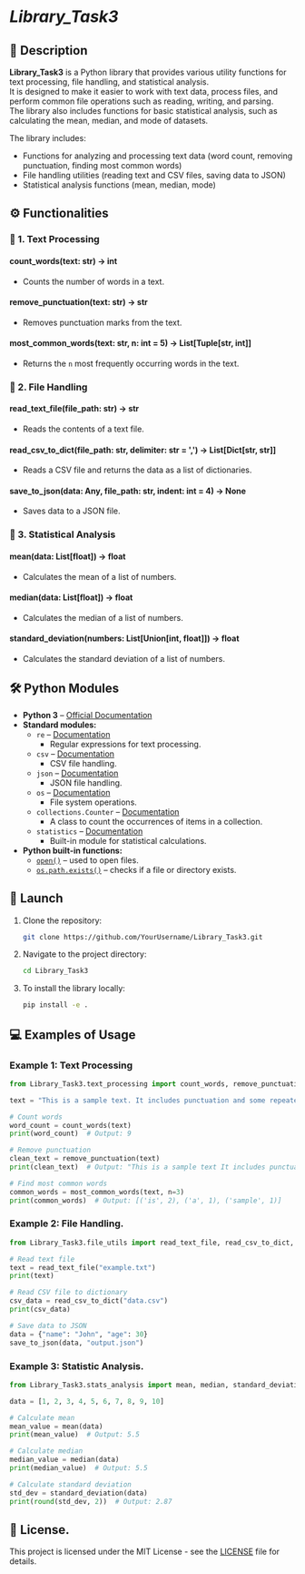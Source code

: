 # *Library_Task3*

## 📌 Description
**Library_Task3** is a Python library that provides various utility functions for text processing, file handling, and statistical analysis.  
It is designed to make it easier to work with text data, process files, and perform common file operations such as reading, writing, and parsing.  
The library also includes functions for basic statistical analysis, such as calculating the mean, median, and mode of datasets.

The library includes:
- Functions for analyzing and processing text data (word count, removing punctuation, finding most common words)
- File handling utilities (reading text and CSV files, saving data to JSON)
- Statistical analysis functions (mean, median, mode)

## ⚙ Functionalities

### 🔹 1. **Text Processing**

#### **count_words(text: str) -> int**
- Counts the number of words in a text.
  
#### **remove_punctuation(text: str) -> str**
- Removes punctuation marks from the text.

#### **most_common_words(text: str, n: int = 5) -> List[Tuple[str, int]]**
- Returns the `n` most frequently occurring words in the text.

### 🔹 2. **File Handling**

#### **read_text_file(file_path: str) -> str**
- Reads the contents of a text file.
  
#### **read_csv_to_dict(file_path: str, delimiter: str = ',') -> List[Dict[str, str]]**
- Reads a CSV file and returns the data as a list of dictionaries.

#### **save_to_json(data: Any, file_path: str, indent: int = 4) -> None**
- Saves data to a JSON file.

### 🔹 3. **Statistical Analysis**

#### **mean(data: List[float]) -> float**
- Calculates the mean of a list of numbers.

#### **median(data: List[float]) -> float**
- Calculates the median of a list of numbers.

#### **standard_deviation(numbers: List[Union[int, float]]) -> float**
- Calculates the standard deviation of a list of numbers.

## 🛠 Python Modules
- **Python 3** – [Official Documentation](https://docs.python.org/3/)
- **Standard modules:**
  - `re` – [Documentation](https://docs.python.org/3/library/re.html)
    - Regular expressions for text processing.
  - `csv` – [Documentation](https://docs.python.org/3/library/csv.html)
    - CSV file handling.
  - `json` – [Documentation](https://docs.python.org/3/library/json.html)
    - JSON file handling.
  - `os` – [Documentation](https://docs.python.org/3/library/os.html)
    - File system operations.
  - `collections.Counter` – [Documentation](https://docs.python.org/3/library/collections.html#collections.Counter)
    - A class to count the occurrences of items in a collection.
  - `statistics` – [Documentation](https://docs.python.org/3/library/statistics.html)
    - Built-in module for statistical calculations.
- **Python built-in functions:**
  - [`open()`](https://docs.python.org/3/library/functions.html#open) – used to open files.
  - [`os.path.exists()`](https://docs.python.org/3/library/os.path.html#os.path.exists) – checks if a file or directory exists.

## 🚀 Launch

1. Clone the repository:
    ```bash
    git clone https://github.com/YourUsername/Library_Task3.git
    ```
2. Navigate to the project directory:
    ```bash
    cd Library_Task3
    ```
3. To install the library locally:
    ```bash
    pip install -e .
    ```

## 💻 Examples of Usage

### Example 1: Text Processing

```python
from Library_Task3.text_processing import count_words, remove_punctuation, most_common_words

text = "This is a sample text. It includes punctuation and some repeated words."

# Count words
word_count = count_words(text)
print(word_count)  # Output: 9

# Remove punctuation
clean_text = remove_punctuation(text)
print(clean_text)  # Output: "This is a sample text It includes punctuation and some repeated words"

# Find most common words
common_words = most_common_words(text, n=3)
print(common_words)  # Output: [('is', 2), ('a', 1), ('sample', 1)]
```

### Example 2: File Handling.

```python
from Library_Task3.file_utils import read_text_file, read_csv_to_dict, save_to_json

# Read text file
text = read_text_file("example.txt")
print(text)

# Read CSV file to dictionary
csv_data = read_csv_to_dict("data.csv")
print(csv_data)

# Save data to JSON
data = {"name": "John", "age": 30}
save_to_json(data, "output.json")
```

### Example 3: Statistic Analysis.

```python
from Library_Task3.stats_analysis import mean, median, standard_deviation

data = [1, 2, 3, 4, 5, 6, 7, 8, 9, 10]

# Calculate mean
mean_value = mean(data)
print(mean_value)  # Output: 5.5

# Calculate median
median_value = median(data)
print(median_value)  # Output: 5.5

# Calculate standard deviation
std_dev = standard_deviation(data)
print(round(std_dev, 2))  # Output: 2.87
```

## 💌 License.

This project is licensed under the MIT License - see the [LICENSE](./LICENSE.txt)
 file for details.
